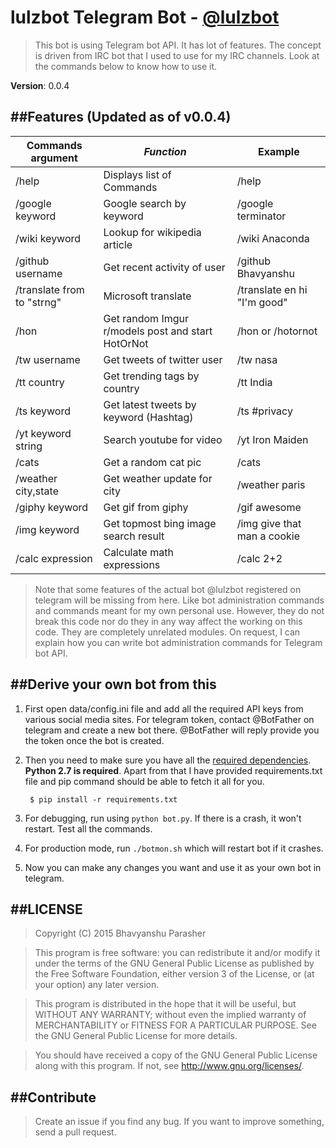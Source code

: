 # lulzbot Telegram Bot - <a href="https://telegram.me/lulzbot">@lulzbot</a>

> This bot is using Telegram bot API. It has lot of features. The concept is driven from IRC bot that I used to use for my IRC channels. Look at the commands below to know how to use it.

**Version**: 0.0.4

##Features (Updated as of v0.0.4)
----------


| Commands argument  	    | *Function*								   | **Example**     			|
| --------------------------| ---------------------------------------------| ---------------------------|
| /help			  		    | Displays list of Commands                    | /help	      				|
| /google keyword           | Google search by keyword					   | /google terminator			|
| /wiki keyword		  	    | Lookup for wikipedia article 				   | /wiki Anaconda				|
| /github username	  	    | Get recent activity of user 				   | /github Bhavyanshu 		|
| /translate from to "strng"| Microsoft translate						   | /translate en hi "I'm good"|
| /hon			  		    | Get random Imgur r/models post and start HotOrNot | /hon or /hotornot 			|
| /tw username              | Get tweets of twitter user 				   | /tw nasa					|
| /tt country               | Get trending tags by country 				   | /tt India					|
| /ts keyword               | Get latest tweets by keyword (Hashtag)	   | /ts #privacy				|
| /yt keyword string	    | Search youtube for video 					   | /yt Iron Maiden			|
| /cats			  		    | Get a random cat pic 						   | /cats						|
| /weather city,state       | Get weather update for city 				   | /weather paris				|
| /giphy keyword            | Get gif from giphy 						   | /gif awesome				|
| /img keyword              | Get topmost bing image search result		   | /img give that man a cookie|
| /calc expression          | Calculate math expressions 				   | /calc 2+2 					|


> Note that some features of the actual bot @lulzbot registered on telegram will be missing from here. Like bot administration commands and commands meant for my own personal use. However, they do not break this code nor do they in any way affect the working on this code. They are completely unrelated modules. On request, I can explain how you can write bot administration commands for Telegram bot API.

##Derive your own bot from this
------------------------------------
1. First open data/config.ini file and add all the required API keys from various social media sites. For telegram token, contact @BotFather on telegram and create a new bot there. @BotFather will reply provide you the token once the bot is created.
2. Then you need to make sure you have all the [required dependencies](https://github.com/bhavyanshu/lulzbot-telegram-bot/blob/master/requirements.txt). **Python 2.7 is required**. Apart from that I have provided requirements.txt file and pip command should be able to fetch it all for you.

        $ pip install -r requirements.txt

3. For debugging, run using `python bot.py`. If there is a crash, it won't restart. Test all the commands.
4. For production mode, run `./botmon.sh` which will restart bot if it crashes.
5. Now you can make any changes you want and use it as your own bot in telegram.

##LICENSE
---------

> Copyright (C) 2015  Bhavyanshu Parasher

> This program is free software: you can redistribute it and/or modify
it under the terms of the GNU General Public License as published by
the Free Software Foundation, either version 3 of the License, or
(at your option) any later version.

> This program is distributed in the hope that it will be useful,
but WITHOUT ANY WARRANTY; without even the implied warranty of
MERCHANTABILITY or FITNESS FOR A PARTICULAR PURPOSE.  See the
GNU General Public License for more details.

> You should have received a copy of the GNU General Public License
along with this program.  If not, see <http://www.gnu.org/licenses/>.

##Contribute
------------

> Create an issue if you find any bug. If you want to improve something, send a pull request.
